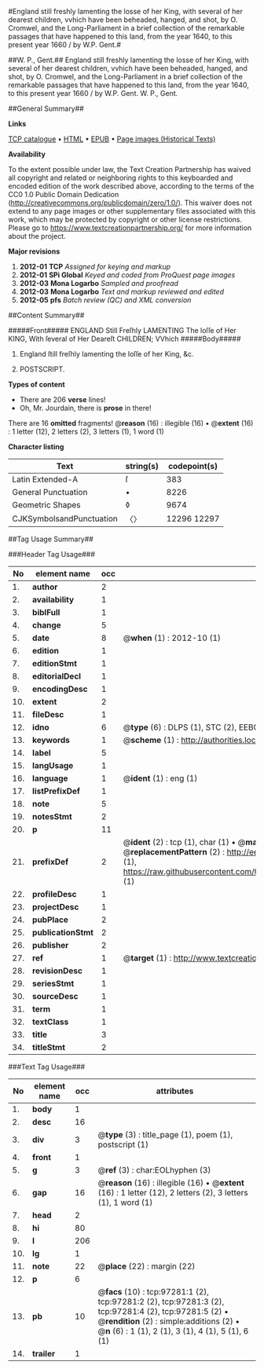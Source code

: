 #England still freshly lamenting the losse of her King, with several of her dearest children, vvhich have been beheaded, hanged, and shot, by O. Cromwel, and the Long-Parliament in a brief collection of the remarkable passages that have happened to this land, from the year 1640, to this present year 1660 / by W.P. Gent.#

##W. P., Gent.##
England still freshly lamenting the losse of her King, with several of her dearest children, vvhich have been beheaded, hanged, and shot, by O. Cromwel, and the Long-Parliament in a brief collection of the remarkable passages that have happened to this land, from the year 1640, to this present year 1660 / by W.P. Gent.
W. P., Gent.

##General Summary##

**Links**

[TCP catalogue](http://www.ota.ox.ac.uk/tcp/)  • 
[HTML](http://tei.it.ox.ac.uk/tcp/Texts-HTML/free/A54/A54138.html)  • 
[EPUB](http://tei.it.ox.ac.uk/tcp/Texts-EPUB/free/A54/A54138.epub) • 
[Page images (Historical Texts)](https://historicaltexts.jisc.ac.uk/eebo-13084366e)

**Availability**

To the extent possible under law, the Text Creation Partnership has waived all copyright and related or neighboring rights to this keyboarded and encoded edition of the work described above, according to the terms of the CC0 1.0 Public Domain Dedication (http://creativecommons.org/publicdomain/zero/1.0/). This waiver does not extend to any page images or other supplementary files associated with this work, which may be protected by copyright or other license restrictions. Please go to https://www.textcreationpartnership.org/ for more information about the project.

**Major revisions**

1. __2012-01__ __TCP__ *Assigned for keying and markup*
1. __2012-01__ __SPi Global__ *Keyed and coded from ProQuest page images*
1. __2012-03__ __Mona Logarbo__ *Sampled and proofread*
1. __2012-03__ __Mona Logarbo__ *Text and markup reviewed and edited*
1. __2012-05__ __pfs__ *Batch review (QC) and XML conversion*

##Content Summary##

#####Front#####
ENGLAND Still Freſhly LAMENTING The loſſe of Her KING, With ſeveral of Her Deareſt CHILDREN; VVhich 
#####Body#####

1. England ſtill freſhly lamenting the loſſe of her King, &c.

1. POSTSCRIPT.

**Types of content**

  * There are 206 **verse** lines!
  * Oh, Mr. Jourdain, there is **prose** in there!

There are 16 **omitted** fragments! 
 @__reason__ (16) : illegible (16)  •  @__extent__ (16) : 1 letter (12), 2 letters (2), 3 letters (1), 1 word (1)

**Character listing**


|Text|string(s)|codepoint(s)|
|---|---|---|
|Latin Extended-A|ſ|383|
|General Punctuation|•|8226|
|Geometric Shapes|◊|9674|
|CJKSymbolsandPunctuation|〈〉|12296 12297|

##Tag Usage Summary##

###Header Tag Usage###

|No|element name|occ|attributes|
|---|---|---|---|
|1.|__author__|2||
|2.|__availability__|1||
|3.|__biblFull__|1||
|4.|__change__|5||
|5.|__date__|8| @__when__ (1) : 2012-10 (1)|
|6.|__edition__|1||
|7.|__editionStmt__|1||
|8.|__editorialDecl__|1||
|9.|__encodingDesc__|1||
|10.|__extent__|2||
|11.|__fileDesc__|1||
|12.|__idno__|6| @__type__ (6) : DLPS (1), STC (2), EEBO-CITATION (1), OCLC (1), VID (1)|
|13.|__keywords__|1| @__scheme__ (1) : http://authorities.loc.gov/ (1)|
|14.|__label__|5||
|15.|__langUsage__|1||
|16.|__language__|1| @__ident__ (1) : eng (1)|
|17.|__listPrefixDef__|1||
|18.|__note__|5||
|19.|__notesStmt__|2||
|20.|__p__|11||
|21.|__prefixDef__|2| @__ident__ (2) : tcp (1), char (1)  •  @__matchPattern__ (2) : ([0-9\-]+):([0-9IVX]+) (1), (.+) (1)  •  @__replacementPattern__ (2) : http://eebo.chadwyck.com/downloadtiff?vid=$1&page=$2 (1), https://raw.githubusercontent.com/textcreationpartnership/Texts/master/tcpchars.xml#$1 (1)|
|22.|__profileDesc__|1||
|23.|__projectDesc__|1||
|24.|__pubPlace__|2||
|25.|__publicationStmt__|2||
|26.|__publisher__|2||
|27.|__ref__|1| @__target__ (1) : http://www.textcreationpartnership.org/docs/. (1)|
|28.|__revisionDesc__|1||
|29.|__seriesStmt__|1||
|30.|__sourceDesc__|1||
|31.|__term__|1||
|32.|__textClass__|1||
|33.|__title__|3||
|34.|__titleStmt__|2||


###Text Tag Usage###

|No|element name|occ|attributes|
|---|---|---|---|
|1.|__body__|1||
|2.|__desc__|16||
|3.|__div__|3| @__type__ (3) : title_page (1), poem (1), postscript (1)|
|4.|__front__|1||
|5.|__g__|3| @__ref__ (3) : char:EOLhyphen (3)|
|6.|__gap__|16| @__reason__ (16) : illegible (16)  •  @__extent__ (16) : 1 letter (12), 2 letters (2), 3 letters (1), 1 word (1)|
|7.|__head__|2||
|8.|__hi__|80||
|9.|__l__|206||
|10.|__lg__|1||
|11.|__note__|22| @__place__ (22) : margin (22)|
|12.|__p__|6||
|13.|__pb__|10| @__facs__ (10) : tcp:97281:1 (2), tcp:97281:2 (2), tcp:97281:3 (2), tcp:97281:4 (2), tcp:97281:5 (2)  •  @__rendition__ (2) : simple:additions (2)  •  @__n__ (6) : 1 (1), 2 (1), 3 (1), 4 (1), 5 (1), 6 (1)|
|14.|__trailer__|1||

